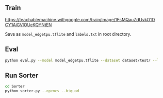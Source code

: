 ## Train

https://teachablemachine.withgoogle.com/train/image/1FsMQauZdUvkO1DCY1AiGVlOUeKQYNtEN

Save as `model_edgetpu.tflite` and `labels.txt` in root directory.

## Eval

```bash
python eval.py --model model_edgetpu.tflite --dataset dataset/test/ --labels labels.txt
```

## Run Sorter

```bash
cd Sorter
python sorter.py --opencv --biquad
```
